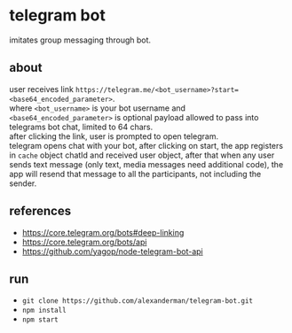 # telegram bot
imitates group messaging through bot.  

## about
user receives link `https://telegram.me/<bot_username>?start=<base64_encoded_parameter>`.  
where `<bot_username>` is your bot username and `<base64_encoded_parameter>` is optional payload allowed to pass into telegrams bot chat, limited to 64 chars.  
after clicking the link, user is prompted to open telegram.  
telegram opens chat with your bot, after clicking on start, the app registers in `cache` object chatId and received user object, after that when any user sends text message (only text, media messages need additional code), the app will resend that message to all the participants, not including the sender.

## references
 - https://core.telegram.org/bots#deep-linking
 - https://core.telegram.org/bots/api
 - https://github.com/yagop/node-telegram-bot-api

## run
 - `git clone https://github.com/alexanderman/telegram-bot.git`
 - `npm install`
 - `npm start`


